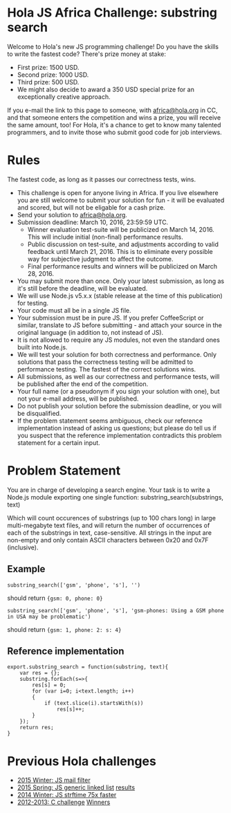 # Hola JS Africa Challenge: substring search

Welcome to Hola's new JS programming challenge! Do you have the skills to write the fastest code? There's prize money at stake:

* First prize: 1500 USD.
* Second prize: 1000 USD.
* Third prize: 500 USD.
* We might also decide to award a 350 USD special prize for an exceptionally creative approach.

If you e-mail the link to this page to someone, with africa@hola.org in CC, and that someone enters the competition and wins a prize, you will receive the same amount, too!
For Hola, it's a chance to get to know many talented programmers, and to invite those who submit good code for job interviews.

# Rules

The fastest code, as long as it passes our correctness tests, wins.

* This challenge is open for anyone living in Africa.
  If you live elsewhere you are still
  welcome to submit your solution for fun - it will be evaluated and scored,
  but will not be eligable for a cash prize.
* Send your solution to africa@hola.org.
* Submission deadline: March 10, 2016, 23:59:59 UTC.
  * Winner evaluation test-suite will be publicized on March 14, 2016.
    This will include initial (non-final) performance results.
  * Public discussion on test-suite, and adjustments according to valid feedback until March 21, 2016.
    This is to eliminate every possible way for subjective judgment to affect the outcome.
  * Final performance results and winners will be publicized on March 28, 2016.
* You may submit more than once. Only your latest submission, as long as it's still before the deadline, will be evaluated.
* We will use Node.js v5.x.x (stable release at the time of this publication) for testing.
* Your code must all be in a single JS file.
* Your submission must be in pure JS. If you prefer CoffeeScript or similar, translate to JS before submitting -
  and attach your source in the original language (in addition to, not instead of JS).
* It is not allowed to require any JS modules, not even the standard ones built into Node.js.
* We will test your solution for both correctness and performance. Only solutions that pass the correctness
  testing will be admitted to performance testing. The fastest of the correct solutions wins.
* All submissions, as well as our correctness and performance tests, will be published after the end
  of the competition.
* Your full name (or a pseudonym if you sign your solution with one), but not your e-mail address,
  will be published.
* Do not publish your solution before the submission deadline, or you will be disqualified.
* If the problem statement seems ambiguous, check our reference implementation instead of asking
  us questions; but please do tell us if you suspect that the reference implementation
  contradicts this problem statement for a certain input.

# Problem Statement

You are in charge of developing a search engine. Your task is to write a Node.js module exporting one single function:
substring_search(substrings, text)

Which will count occurences of substrings (up to 100 chars long) in large multi-megabyte text files,
and will return the number of occurrences of each of the substrings in text, case-sensitive.
All strings in the input are non-empty and only contain ASCII characters between 0x20 and 0x7F (inclusive).

## Example
```
substring_search(['gsm', 'phone', 's'], '')
```
should return `{gsm: 0, phone: 0}`

```
substring_search(['gsm', 'phone', 's'], 'gsm-phones: Using a GSM phone in USA may be problematic')
```
should return `{gsm: 1, phone: 2: s: 4}`

## Reference implementation
```
export.substring_search = function(substring, text){
    var res = {};
    substring.forEach(s=>{
        res[s] = 0;
        for (var i=0; i<text.length; i++)
        {
            if (text.slice(i).startsWith(s))
                res[s]++;
        }
    });
    return res;
}
```

# Previous Hola challenges

* [2015 Winter: JS mail filter](https://github.com/hola/challenge_mail_filter)
* [2015 Spring: JS generic linked list](http://hola.org/challenge_js)
  [results](https://github.com/hola/challenge_linked_list)
* [2014 Winter: JS strftime 75x faster](https://github.com/mvasilkov/strftime)
* [2012-2013: C challenge](http://hola.org/challenge_c) [Winners](http://hola.org/winners)

